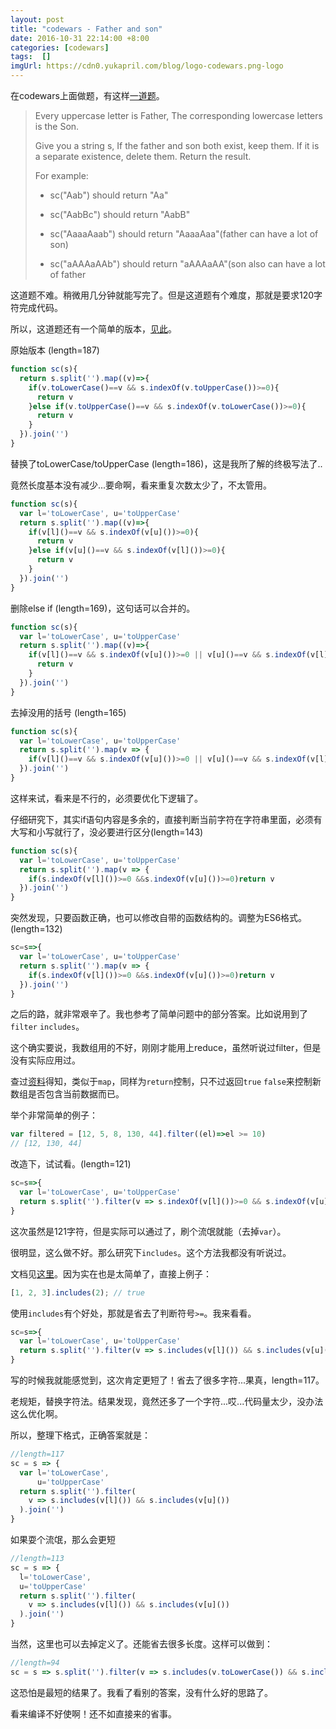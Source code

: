 ```yaml
---
layout: post
title: "codewars - Father and son"
date: 2016-10-31 22:14:00 +8:00
categories: [codewars]
tags:  []
imgUrl: https://cdn0.yukapril.com/blog/logo-codewars.png-logo
---
```


在codewars上面做题，有这样[一道题](https://www.codewars.com/kata/shortest-code-father-and-son)。

> Every uppercase letter is Father, The corresponding lowercase letters is the Son.
>
> Give you a string s, If the father and son both exist, keep them. If it is a separate existence, delete them. Return the result.
>
> For example:
>
> * sc("Aab") should return "Aa"
>
> * sc("AabBc") should return "AabB"
>
> * sc("AaaaAaab") should return "AaaaAaa"(father can have a lot of son)
>
> * sc("aAAAaAAb") should return "aAAAaAA"(son also can have a lot of father

这道题不难。稍微用几分钟就能写完了。但是这道题有个难度，那就是要求120字符完成代码。

所以，这道题还有一个简单的版本，[见此](http://www.codewars.com/kata/coding-3min-father-and-son/)。

原始版本   (length=187)

```js
function sc(s){
  return s.split('').map((v)=>{
    if(v.toLowerCase()==v && s.indexOf(v.toUpperCase())>=0){
      return v
    }else if(v.toUpperCase()==v && s.indexOf(v.toLowerCase())>=0){
      return v
    }
  }).join('')
}
```

替换了toLowerCase/toUpperCase  (length=186)，这是我所了解的终极写法了..

竟然长度基本没有减少...要命啊，看来重复次数太少了，不太管用。

```js
function sc(s){
  var l='toLowerCase', u='toUpperCase'
  return s.split('').map((v)=>{
    if(v[l]()==v && s.indexOf(v[u]())>=0){
      return v
    }else if(v[u]()==v && s.indexOf(v[l]())>=0){
      return v
    }
  }).join('')
}
```

删除else if (length=169)，这句话可以合并的。

```js
function sc(s){
  var l='toLowerCase', u='toUpperCase'
  return s.split('').map((v)=>{
    if(v[l]()==v && s.indexOf(v[u]())>=0 || v[u]()==v && s.indexOf(v[l]())>=0){
      return v
    }
  }).join('')
}
```

去掉没用的括号 (length=165)

```js
function sc(s){
  var l='toLowerCase', u='toUpperCase'
  return s.split('').map(v => {
    if(v[l]()==v && s.indexOf(v[u]())>=0 || v[u]()==v && s.indexOf(v[l]())>=0)return v
  }).join('')
}
```

这样来试，看来是不行的，必须要优化下逻辑了。

仔细研究下，其实if语句内容是多余的，直接判断当前字符在字符串里面，必须有大写和小写就行了，没必要进行区分(length=143)

```js
function sc(s){
  var l='toLowerCase', u='toUpperCase'
  return s.split('').map(v => {
    if(s.indexOf(v[l]())>=0 &&s.indexOf(v[u]())>=0)return v
  }).join('')
}
```

突然发现，只要函数正确，也可以修改自带的函数结构的。调整为ES6格式。(length=132)

```js
sc=s=>{
  var l='toLowerCase', u='toUpperCase'
  return s.split('').map(v => {
    if(s.indexOf(v[l]())>=0 &&s.indexOf(v[u]())>=0)return v
  }).join('')
}
```

之后的路，就非常艰辛了。我也参考了简单问题中的部分答案。比如说用到了`filter` `includes`。

这个确实要说，我数组用的不好，刚刚才能用上reduce，虽然听说过filter，但是没有实际应用过。

查过[资料](https://developer.mozilla.org/zh-CN/docs/Web/JavaScript/Reference/Global_Objects/Array/filter)得知，类似于`map`，同样为`return`控制，只不过返回`true` `false`来控制新数组是否包含当前数据而已。

举个非常简单的例子：

```js
var filtered = [12, 5, 8, 130, 44].filter((el)=>el >= 10)
// [12, 130, 44]
```

改造下，试试看。(length=121)

```js
sc=s=>{
  var l='toLowerCase', u='toUpperCase'
  return s.split('').filter(v => s.indexOf(v[l]())>=0 && s.indexOf(v[u]())>=0).join('')
}
```



这次虽然是121字符，但是实际可以通过了，刷个流氓就能（去掉`var`）。

很明显，这么做不好。那么研究下`includes`。这个方法我都没有听说过。

文档见[这里](https://developer.mozilla.org/zh-CN/docs/Web/JavaScript/Reference/Global_Objects/Array/includes)。因为实在也是太简单了，直接上例子：

```js
[1, 2, 3].includes(2); // true
```

使用`includes`有个好处，那就是省去了判断符号`>=`。我来看看。

```js
sc=s=>{
  var l='toLowerCase', u='toUpperCase'
  return s.split('').filter(v => s.includes(v[l]()) && s.includes(v[u]())).join('')
}
```

写的时候我就能感觉到，这次肯定更短了！省去了很多字符...果真，length=117。

老规矩，替换字符法。结果发现，竟然还多了一个字符...哎...代码量太少，没办法这么优化啊。

所以，整理下格式，正确答案就是：

```js
//length=117
sc = s => {
  var l='toLowerCase',
      u='toUpperCase'
  return s.split('').filter(
    v => s.includes(v[l]()) && s.includes(v[u]())
  ).join('')
}
```

如果耍个流氓，那么会更短

```js
//length=113
sc = s => {
  l='toLowerCase',
  u='toUpperCase'
  return s.split('').filter(
    v => s.includes(v[l]()) && s.includes(v[u]())
  ).join('')
}
```

当然，这里也可以去掉定义了。还能省去很多长度。这样可以做到：

```js
//length=94
sc = s => s.split('').filter(v => s.includes(v.toLowerCase()) && s.includes(v.toUpperCase())).join('')
```

这恐怕是最短的结果了。我看了看别的答案，没有什么好的思路了。

看来编译不好使啊！还不如直接来的省事。